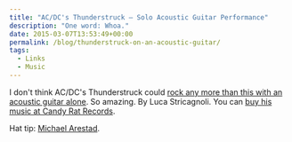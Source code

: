```yaml
---
title: "AC/DC's Thunderstruck – Solo Acoustic Guitar Performance"
description: "One word: Whoa."
date: 2015-03-07T13:53:49+00:00
permalink: /blog/thunderstruck-on-an-acoustic-guitar/
tags:
  - Links
  - Music
---
```


I don't think AC/DC's Thunderstruck could [rock any more than this with an acoustic guitar alone](https://www.youtube.com/watch?v=LMPWfHqVj40). So amazing. By Luca Stricagnoli. You can [buy his music at Candy Rat Records](http://www.candyrat.com/artists/LucaStricagnoli/LucaStricagnoli/).

Hat tip: [Michael Arestad](http://blog.michaelarestad.com/2015/03/04/luca-stricagnoli-thunderstruck-acdc/).
